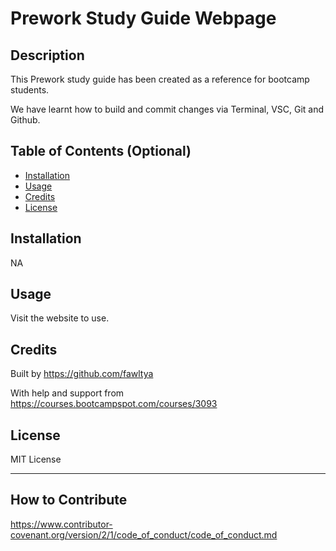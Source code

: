 # Prework Study Guide Webpage

## Description

This Prework study guide has been created as a reference for bootcamp students.

We have learnt how to build and commit changes via Terminal, VSC, Git and Github.

## Table of Contents (Optional)

- [Installation](#installation)
- [Usage](#usage)
- [Credits](#credits)
- [License](#license)

## Installation

NA

## Usage

Visit the website to use.

## Credits

Built by https://github.com/fawltya

With help and support from https://courses.bootcampspot.com/courses/3093

## License

MIT License

---

## How to Contribute

https://www.contributor-covenant.org/version/2/1/code_of_conduct/code_of_conduct.md